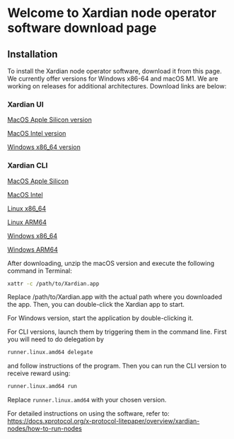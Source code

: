 # Welcome to Xardian node operator software download page

## Installation
To install the Xardian node operator software, download it from this page. We currently offer versions for Windows x86-64 and macOS M1. We are working on releases for additional architectures. Download links are below:

### Xardian UI

[MacOS Apple Silicon version](https://github.com/xprotocol-org/xardian/releases/download/v0.0.1/Xardian.app.arm64.zip)

[MacOS Intel version](https://github.com/xprotocol-org/xardian/releases/download/v0.0.1/Xardian.app.x86-64.zip)

[Windows x86_64 version](https://github.com/xprotocol-org/xardian/releases/download/v0.0.1/Xardian.x86-64.exe) 

### Xardian CLI

[MacOS Apple Silicon](https://github.com/xprotocol-org/xardian/releases/download/v0.0.1/runner.darwin.amd64)

[MacOS Intel](https://github.com/xprotocol-org/xardian/releases/download/v0.0.1/runner.darwin.arm64)

[Linux x86_64](https://github.com/xprotocol-org/xardian/releases/download/v0.0.1/runner.linux.amd64)

[Linux ARM64](https://github.com/xprotocol-org/xardian/releases/download/v0.0.1/runner.linux.arm64)

[Windows x86_64](https://github.com/xprotocol-org/xardian/releases/download/v0.0.1/runner.windows.amd64)

[Windows ARM64](https://github.com/xprotocol-org/xardian/releases/download/v0.0.1/runner.windows.arm64)

After downloading, unzip the macOS version and execute the following command in Terminal:

```bash
xattr -c /path/to/Xardian.app
```

Replace /path/to/Xardian.app with the actual path where you downloaded the app. Then, you can double-click the Xardian app to start.

For Windows version, start the application by double-clicking it.

For CLI versions, launch them by triggering them in the command line. First you will need to do delegation by 

```bash
runner.linux.amd64 delegate
```
and follow instructions of the program. Then you can run the CLI version to receive reward using:

```bash
runner.linux.amd64 run
```

Replace `runner.linux.amd64` with your chosen version.

For detailed instructions on using the software, refer to: https://docs.xprotocol.org/x-protocol-litepaper/overview/xardian-nodes/how-to-run-nodes
